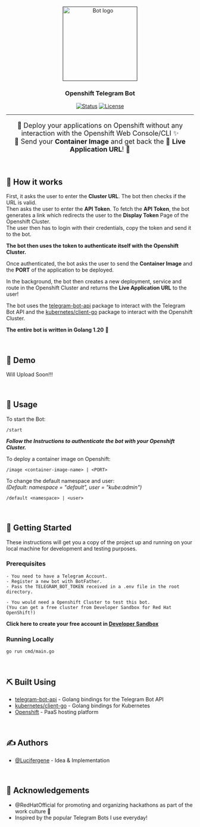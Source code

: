 <p align="center">
  <a href="" rel="noopener">
 <img width=200px height=200px src="https://i.imgur.com/FxL5qM0.jpg" alt="Bot logo"></a>
</p>

<h3 align="center">Openshift Telegram Bot</h3>

<div align="center">

[![Status](https://img.shields.io/badge/status-active-success.svg)]()
[![License](https://img.shields.io/badge/license-MIT-blue.svg)](/LICENSE)

</div>

---

<p align="center" style="font-size: 18px;">  🤖 Deploy your applications on Openshift without any interaction with the Openshift Web Console/CLI ✨
    <br>
📮 Send your <b>Container Image</b> and get back the 🚀 <b>Live Application URL</b>! 📡
</p>

<br>

## 💭 How it works <a name = "working"></a>

First, it asks the user to enter the **Cluster URL**. The bot then checks if the URL is valid.  
Then asks the user to enter the **API Token**. To fetch the **API Token**, the bot generates a link which redirects the user to the **Display Token** Page of the Openshift Cluster.  
The user then has to login with their credentials, copy the token and send it to the bot.

**The bot then uses the token to authenticate itself with the Openshift Cluster.**

Once authenticated, the bot asks the user to send the **Container Image** and the **PORT** of the application to be deployed.

In the background, the bot then creates a new deployment, service and route in the Openshift Cluster and returns the **Live Application URL** to the user!

The bot uses the [telegram-bot-api](https://go-telegram-bot-api.dev/) package to interact with the Telegram Bot API and the [kubernetes/client-go]("https://github.com/kubernetes/client-go") package to interact with the Openshift Cluster.

**The entire bot is written in Golang 1.20** 🚀

<br>

## 🎥 Demo  <a name = "demo"></a>

Will Upload Soon!!!
<!-- ![Working](<url>) -->

<br>

## 🎈 Usage <a name = "usage"></a>

To start the Bot:

```
/start
```

***Follow the Instructions to authenticate the bot with your Openshift Cluster.***

To deploy a container image on Openshift:

```
/image <container-image-name> | <PORT>
```

To change the default namespace and user:  
*(Default: namespace = "default", user = "kube:admin")*

```
/default <namespace> | <user>
```

<br>

## 🏁 Getting Started <a name = "getting_started"></a>

These instructions will get you a copy of the project up and running on your local machine for development and testing purposes.

### Prerequisites

```
- You need to have a Telegram Account. 
- Register a new bot with BotFather. 
- Pass the TELEGRAM_BOT_TOKEN received in a .env file in the root directory.

- You would need a Openshift Cluster to test this bot. 
(You can get a free cluster from Developer Sandbox for Red Hat OpenShift!)
```

**Click here to create your free account in [Developer Sandbox](https://developers.redhat.com/developer-sandbox)**

### Running Locally

```
go run cmd/main.go
```

<br>

## ⛏️ Built Using <a name = "built_using"></a>

- [telegram-bot-api](https://go-telegram-bot-api.dev/) - Golang bindings for the Telegram Bot API
- [kubernetes/client-go]("https://github.com/kubernetes/client-go") - Golang bindings for Kubernetes
- [Openshift](https://www.redhat.com/en/technologies/cloud-computing/openshift) - PaaS hosting platform

<br>

## ✍️ Authors <a name = "authors"></a>

- [@Lucifergene](https://github.com/Lucifergene) - Idea & Implementation

<br>

## 🎉 Acknowledgements <a name = "acknowledgement"></a>

- @RedHatOfficial for promoting and organizing hackathons as part of the work culture 🎉
- Inspired by the popular Telegram Bots I use everyday!
